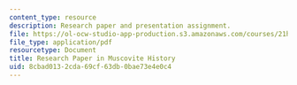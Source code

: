 ```yaml
---
content_type: resource
description: Research paper and presentation assignment.
file: https://ol-ocw-studio-app-production.s3.amazonaws.com/courses/21h-326-the-making-of-russia-in-the-worlds-of-byzantium-mongolia-and-europe-spring-1998/8cbad0132cda69cf63db0bae73e4e0c4_asgmt1.pdf
file_type: application/pdf
resourcetype: Document
title: Research Paper in Muscovite History
uid: 8cbad013-2cda-69cf-63db-0bae73e4e0c4
---
```

